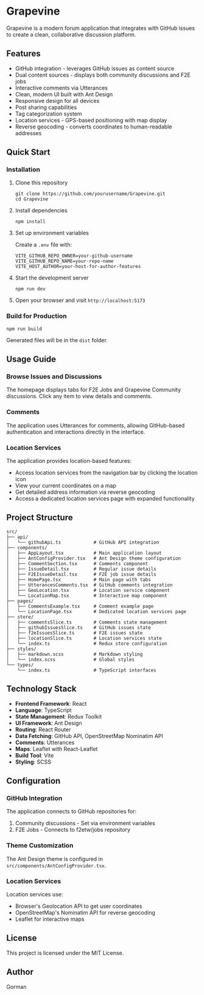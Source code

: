 # Grapevine

Grapevine is a modern forum application that integrates with GitHub issues to create a clean, collaborative discussion platform.

## Features

- GitHub integration - leverages GitHub issues as content source
- Dual content sources - displays both community discussions and F2E jobs
- Interactive comments via Utterances
- Clean, modern UI built with Ant Design
- Responsive design for all devices
- Post sharing capabilities
- Tag categorization system
- Location services - GPS-based positioning with map display
- Reverse geocoding - converts coordinates to human-readable addresses

## Quick Start

### Installation

1. Clone this repository

   ```
   git clone https://github.com/yourusername/Grapevine.git
   cd Grapevine
   ```

2. Install dependencies

   ```
   npm install
   ```

3. Set up environment variables

   Create a `.env` file with:
   ```
   VITE_GITHUB_REPO_OWNER=your-github-username
   VITE_GITHUB_REPO_NAME=your-repo-name
   VITE_HOST_AUTHOR=your-host-for-author-features
   ```

4. Start the development server

   ```
   npm run dev
   ```

5. Open your browser and visit `http://localhost:5173`

### Build for Production

```
npm run build
```

Generated files will be in the `dist` folder.

## Usage Guide

### Browse Issues and Discussions

The homepage displays tabs for F2E Jobs and Grapevine Community discussions. Click any item to view details and comments.

### Comments

The application uses Utterances for comments, allowing GitHub-based authentication and interactions directly in the interface.

### Location Services

The application provides location-based features:

- Access location services from the navigation bar by clicking the location icon
- View your current coordinates on a map
- Get detailed address information via reverse geocoding
- Access a dedicated location services page with expanded functionality

## Project Structure

```
src/
├── api/
│   └── githubApi.ts            # GitHub API integration
├── components/
│   ├── AppLayout.tsx           # Main application layout
│   ├── AntConfigProvider.tsx   # Ant Design theme configuration
│   ├── CommentSection.tsx      # Comments component
│   ├── IssueDetail.tsx         # Regular issue details
│   ├── F2EIssueDetail.tsx      # F2E job issue details
│   ├── HomePage.tsx            # Main page with tabs
│   ├── UtterancesComments.tsx  # GitHub comments integration
│   ├── GeoLocation.tsx         # Location service component
│   └── LocationMap.tsx         # Interactive map component
├── pages/
│   ├── CommentsExample.tsx     # Comment example page
│   └── LocationPage.tsx        # Dedicated location services page
├── store/
│   ├── commentsSlice.ts        # Comments state management
│   ├── githubIssuesSlice.ts    # GitHub issues state
│   ├── f2eIssuesSlice.ts       # F2E issues state
│   ├── locationSlice.ts        # Location services state
│   └── index.ts                # Redux store configuration
├── styles/
│   ├── markdown.scss           # Markdown styling
│   └── index.scss              # Global styles
└── types/
    └── index.ts                # TypeScript interfaces
```

## Technology Stack

- **Frontend Framework**: React
- **Language**: TypeScript
- **State Management**: Redux Toolkit
- **UI Framework**: Ant Design
- **Routing**: React Router
- **Data Fetching**: GitHub API, OpenStreetMap Nominatim API
- **Comments**: Utterances
- **Maps**: Leaflet with React-Leaflet
- **Build Tool**: Vite
- **Styling**: SCSS

## Configuration

### GitHub Integration

The application connects to GitHub repositories for:
1. Community discussions - Set via environment variables
2. F2E Jobs - Connects to f2etw/jobs repository

### Theme Customization

The Ant Design theme is configured in `src/components/AntConfigProvider.tsx`.

### Location Services

Location services use:
- Browser's Geolocation API to get user coordinates
- OpenStreetMap's Nominatim API for reverse geocoding
- Leaflet for interactive maps

## License

This project is licensed under the MIT License.

## Author

Gorman